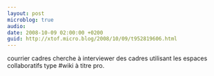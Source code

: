 ```yaml
---
layout: post
microblog: true
audio: 
date: 2008-10-09 02:00:00 +0200
guid: http://xtof.micro.blog/2008/10/09/t952819606.html
---
```

courrier cadres cherche à interviewer des cadres utilisant les espaces collaboratifs type #wiki à titre pro.
